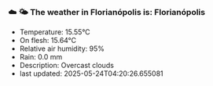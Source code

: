 ### ☁️ 🌤️  The weather in Florianópolis is: Florianópolis

- Temperature: 15.55°C
- On flesh: 15.64°C
- Relative air humidity: 95%
- Rain: 0.0 mm
- Description: Overcast clouds
- last updated: 2025-05-24T04:20:26.655081
